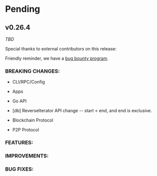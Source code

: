 # Pending

## v0.26.4

*TBD*

Special thanks to external contributors on this release:

Friendly reminder, we have a [bug bounty
program](https://hackerone.com/tendermint).

### BREAKING CHANGES:

* CLI/RPC/Config

* Apps

* Go API

- [db] ReverseIterator API change -- start < end, and end is exclusive.

* Blockchain Protocol

* P2P Protocol

### FEATURES:

### IMPROVEMENTS:

### BUG FIXES:
